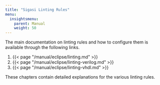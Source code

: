 ```yaml
---
title: "Sigasi Linting Rules"
menu:
  insightsmenu:
    parent: Manual
    weight: 50
---
```


The main documentation on linting rules and how to configure them is available through the following links.

1. {{< page "/manual/eclipse/linting.md" >}}
1. {{< page "/manual/eclipse/linting-verilog.md" >}}
1. {{< page "/manual/eclipse/linting-vhdl.md" >}}

These chapters contain detailed explanations for the various linting rules.
